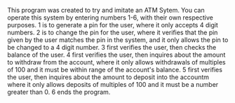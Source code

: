 This program was created to try and imitate an ATM Sytem.
You can operate this system by entering numbers 1-6, with their own respective purposes.
1 is to generate a pin for the user, where it only accepts 4 digit numbers.
2 is to change the pin for the user, where it verifies that the pin given by the user matches the pin in the system, and it only allows the pin to be changed to a 4 digit number.
3 first verifies the user, then checks the balance of the user.
4 first verifies the user, then inquires about the amount to withdraw from the account, where it only allows withdrawals of multiples of 100 and it must be within range of the account's balance.
5 first verifies the user, then inquires about the amount to deposit into the accountm where it only allows deposits of multiples of 100 and it must be a number greater than 0.
6 ends the program.
